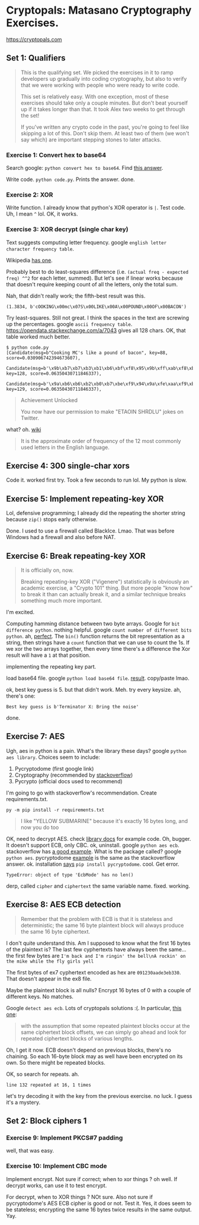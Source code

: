 # Cryptopals: Matasano Cryptography Exercises.

https://cryptopals.com

## Set 1: Qualifiers

> This is the qualifying set. We picked the exercises in it to ramp developers up gradually into coding cryptography, but also to verify that we were working with people who were ready to write code.
>
> This set is relatively easy. With one exception, most of these exercises should take only a couple minutes. But don't beat yourself up if it takes longer than that. It took Alex two weeks to get through the set!
>
> If you've written any crypto code in the past, you're going to feel like skipping a lot of this. Don't skip them. At least two of them (we won't say which) are important stepping stones to later attacks.

### Exercise 1: Convert hex to base64

Search google: `python convert hex to base64`. Find [this answer](https://stackoverflow.com/a/42230475/412529).

Write code. `python code.py`. Prints the answer. done.

### Exercise 2: XOR

Write function. I already know that python's XOR operator is `|`. Test code. Uh, I mean `^` lol. OK, it works.

### Exercise 3: XOR decrypt (single char key)

Text suggests computing letter frequency. google `english letter character frequency table`.

Wikipedia [has one](https://en.wikipedia.org/wiki/Letter_frequency).

Probably best to do least-squares difference (i.e. `(actual freq - expected freq) ^^2` for each letter, summed). But let's see if linear works because that doesn't require keeping count of all the letters, only the total sum.

Nah, that didn't really work; the fifth-best result was this.

```
(1.3834, b'cOOKING\x00mc\x07S\x00LIKE\x00A\x00POUND\x00OF\x00BACON')
```

Try least-squares. Still not great. I think the spaces in the text are screwing up the percentages. google `ascii frequency table`. https://opendata.stackexchange.com/a/7043 gives all 128 chars. OK, that table worked much better.

```
$ python code.py
[Candidate(msg=b"Cooking MC's like a pound of bacon", key=88, score=0.030906742394673607),
 Candidate(msg=b'\x9b\xb7\xb7\xb3\xb1\xb6\xbf\xf8\x95\x9b\xff\xab\xf8\xb4\xb1\xb3\xbd\xf8\xb9\xf8\xa8\xb7\xad\xb6\xbc\xf8\xb7\xbe\xf8\xba\xb9\xbb\xb7\xb6', key=128, score=0.06350430711846337),
 Candidate(msg=b'\x9a\xb6\xb6\xb2\xb0\xb7\xbe\xf9\x94\x9a\xfe\xaa\xf9\xb5\xb0\xb2\xbc\xf9\xb8\xf9\xa9\xb6\xac\xb7\xbd\xf9\xb6\xbf\xf9\xbb\xb8\xba\xb6\xb7', key=129, score=0.06350430711846337),
```

> Achievement Unlocked
>
> You now have our permission to make "ETAOIN SHRDLU" jokes on Twitter.

what? oh. [wiki](https://en.wikipedia.org/wiki/Etaoin_shrdlu)

> It is the approximate order of frequency of the 12 most commonly used letters in the English language.

## Exercise 4: 300 single-char xors

Code it. worked first try. Took a few seconds to run lol. My python is slow.

## Exercise 5: Implement repeating-key XOR

Lol, defensive programming; I already did the repeating the shorter string because `zip()` stops early otherwise.

Done. I used to use a firewall called BlackIce. Lmao. That was before Windows had a firewall and also before NAT.

## Exercise 6: Break repeating-key XOR

> It is officially on, now.
>
> Breaking repeating-key XOR ("Vigenere") statistically is obviously an academic exercise, a "Crypto 101" thing. But more people "know how" to break it than can actually break it, and a similar technique breaks something much more important.

I'm excited.

Computing hamming distance between two byte arrays. Google for `bit difference python`. nothing helpful. google `count number of different bits python`. ah, [perfect](https://stackoverflow.com/questions/9829578/fast-way-of-counting-non-zero-bits-in-positive-integer). The `bin()` function returns the bit representation as a string, then strings have a `count` function that we can use to count the 1s. If we xor the two arrays together, then every time there's a difference the Xor result will have a `1` at that position.

implementing the repeating key part.

load base64 file. google `python load base64 file`. [result](https://www.kite.com/python/examples/3422/base64-decode-a-%60base64%60-file). copy/paste lmao.

ok, best key guess is 5. but that didn't work. Meh. try every keysize. ah, there's one:

    Best key guess is b'Terminator X: Bring the noise'

done.

## Exercise 7: AES

Ugh, aes in python is a pain. What's the library these days? google `python aes library`. Choices seem to include:
1. Pycryptodome (first google link)
2. Cryptography (recommended by [stackoverflow](https://stackoverflow.com/questions/25261647/python-aes-encryption-without-extra-module))
3. Pycrypto (official docs used to recommend)

I'm going to go with stackoverflow's recommendation. Create requirements.txt.

    py -m pip install -r requirements.txt

> I like "YELLOW SUBMARINE" because it's exactly 16 bytes long, and now you do too

OK, need to decrypt AES. check [library docs](https://cryptography.io/en/latest/) for example code. Oh, bugger. It doesn't support ECB, only CBC. ok, uninstall. google `python aes ecb`. stackoverflow has [a good example](https://stackoverflow.com/questions/67265485/python-aes-ecb-mode-with-crypto). What is the package called? google `python aes`. pycryptodome [example](https://pycryptodome.readthedocs.io/en/latest/src/cipher/aes.html) is the same as the stackoverflow answer. ok. installation [says](https://pycryptodome.readthedocs.io/en/latest/src/installation.html) `pip install pycryptodome`. cool. Get error.

    TypeError: object of type 'EcbMode' has no len()

derp, called `cipher` and `ciphertext` the same variable name. fixed. working.

## Exercise 8: AES ECB detection

> Remember that the problem with ECB is that it is stateless and deterministic; the same 16 byte plaintext block will always produce the same 16 byte ciphertext.

I don't quite understand this. Am I supposed to know what the first 16 bytes of the plaintext is? The last few cyphertexts have always been the same... the first few bytes are `I'm back and I'm ringin' the bell\nA rockin' on the mike while the fly girls yell`

The first bytes of ex7 cyphertext encoded as hex are `091230aade3eb330`. That doesn't appear in the ex8 file.

Maybe the plaintext block is all nulls? Encrypt 16 bytes of 0 with a couple of different keys. No matches.

Google `detect aes ecb`. Lots of cryptopals solutions :(. In particular, [this one](https://stackoverflow.com/a/20723807/412529):

> with the assumption that some repeated plaintext blocks occur at the same ciphertext block offsets, we can simply go ahead and look for repeated ciphertext blocks of various lengths. 

Oh, I get it now. ECB doesn't depend on previous blocks, there's no chaining. So each 16-byte block may as well have been encrypted on its own. So there might be repeated blocks. 

OK, so search for repeats. ah.

    line 132 repeated at 16, 1 times

let's try decoding it with the key from the previous exercise. no luck. I guess it's a mystery.

## Set 2: Block ciphers 1

### Exercise 9: Implement PKCS#7 padding

well, that was easy.

### Exercise 10: Implement CBC mode

Implement encrypt. Not sure if correct; when to xor things ? oh well. If decrypt works, can use it to test encrypt.

For decrypt, when to XOR things ? NOt sure. Also not sure if pycryptodome's AES ECB cipher is good or not. Test it. Yes, it does seem to be stateless; encrypting the same 16 bytes twice results in the same output. Yay.